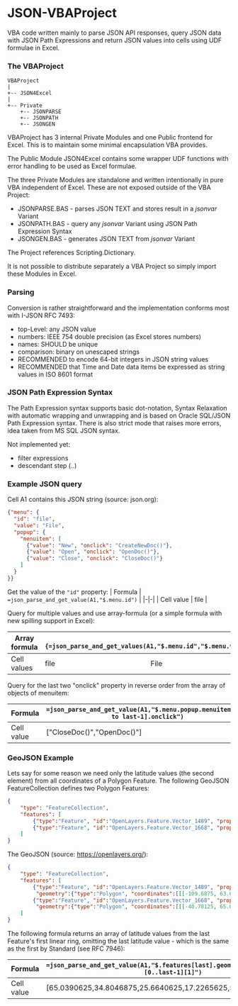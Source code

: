 # JSON-VBAProject

VBA code written mainly to parse JSON API responses, query JSON data with JSON Path Expressions and return JSON values into cells using UDF formulae in Excel.


### The VBAProject

    VBAProject
    |
    +-- JSON4Excel
    |
    +-- Private 
        +-- JSONPARSE
        +-- JSONPATH
        +-- JSONGEN
    
VBAProject has 3 internal Private Modules and one Public frontend for Excel. This is to maintain some minimal encapsulation VBA provides. 

The Public Module JSON4Excel contains some wrapper UDF functions with error handling to be used as Excel formulae.

The three Private Modules are standalone and written intentionally in pure VBA independent of Excel. These are not exposed outside of the VBA Project: 

- JSONPARSE.BAS - parses JSON TEXT and stores result in a *jsonvar* Variant
- JSONPATH.BAS - query any *jsonvar* Variant using JSON Path Expression Syntax
- JSONGEN.BAS - generates JSON TEXT from *jsonvar* Variant

The Project references Scripting.Dictionary. 

It is not possible to distribute separately a VBA Project so simply import these Modules in Excel. 


### Parsing 

Conversion is rather straightforward and the implementation conforms most with I-JSON RFC 7493:

- top-Level: any JSON value
- numbers: IEEE 754 double precision (as Excel stores numbers)
- names: SHOULD be unique
- comparison: binary on unescaped strings
- RECOMMENDED to encode 64-bit integers in JSON string values
- RECOMMENDED that Time and Date data items be expressed as string values in ISO 8601 format

### JSON Path Expression Syntax

The Path Expression syntax supports basic dot-notation, Syntax Relaxation with automatic wrapping and unwrapping and is based on Oracle SQL/JSON Path Expression syntax. There is also strict mode that raises more errors, idea taken from MS SQL JSON syntax.

Not implemented yet:

- filter expressions
- descendant step (..)

### Example JSON query

Cell A1 contains this JSON string (source: json.org):

```json
{"menu": {
  "id": "file",
  "value": "File",
  "popup": {
    "menuitem": [
      {"value": "New", "onclick": "CreateNewDoc()"},
      {"value": "Open", "onclick": "OpenDoc()"},
      {"value": "Close", "onclick": "CloseDoc()"}
    ]
  }
}}
```

Get the value of the `"id"` property:
| Formula  | `=json_parse_and_get_value(A1,"$.menu.id")`  |
|-|-|
| Cell value | file  |

Query for multiple values and use array-formula (or a simple formula with new spilling support in Excel):

<table>
<thead>
<tr>
<th>Array formula</th>
<th colspan="2"> <code> {=json_parse_and_get_values(A1,"$.menu.id","$.menu.value")} </code> </th>
</tr>
</thead>
<tbody>
<tr>
<td>Cell values</td>
<td>file</td>
<td>File</td>
</tr>
</tbody>
</table>

Query for the last two "onclick" property in reverse order from the array of objects of menuitem: 

| Formula  | `=json_parse_and_get_value(A1,"$.menu.popup.menuitem[last to last-1].onclick")`  |
|-|-|
| Cell value | ["CloseDoc()","OpenDoc()"]  |





### GeoJSON Example

Lets say for some reason we need only the latitude values (the second element) from all coordinates of a Polygon Feature. The following GeoJSON FeatureCollection defines two Polygon Features:

```geojson
{
    "type": "FeatureCollection",
    "features": [
        {"type":"Feature", "id":"OpenLayers.Feature.Vector_1489", "properties":{}, "geometry":{"type":"Polygon", "coordinates":[[[-109.6875, 63.6328125], [-112.5, 35.5078125], [-85.078125, 34.8046875], [-68.90625, 39.7265625], [-68.203125, 67.1484375], [-109.6875, 63.6328125]]]}, "crs":{"type":"OGC", "properties":{"urn":"urn:ogc:def:crs:OGC:1.3:CRS84"}}},
        {"type":"Feature", "id":"OpenLayers.Feature.Vector_1668", "properties":{}, "geometry":{"type":"Polygon", "coordinates":[[[-40.78125, 65.0390625], [-40.078125, 34.8046875], [-12.65625, 25.6640625], [21.09375, 17.2265625], [22.5, 58.0078125], [-40.78125, 65.0390625]]]}, "crs":{"type":"OGC", "properties":{"urn":"urn:ogc:def:crs:OGC:1.3:CRS84"}}}
    ]
}
```

The GeoJSON (source: https://openlayers.org/):

```json
{
    "type": "FeatureCollection",
    "features": [
        {"type":"Feature", "id":"OpenLayers.Feature.Vector_1489", "properties":{},
         "geometry":{"type":"Polygon", "coordinates":[[[-109.6875, 63.6328125], [-112.5, 35.5078125], [-85.078125, 34.8046875], [-68.90625, 39.7265625], [-68.203125, 67.1484375], [-109.6875, 63.6328125]]]}, "crs":{"type":"OGC", "properties":{"urn":"urn:ogc:def:crs:OGC:1.3:CRS84"}}},
        {"type":"Feature", "id":"OpenLayers.Feature.Vector_1668", "properties":{},
         "geometry":{"type":"Polygon", "coordinates":[[[-40.78125, 65.0390625], [-40.078125, 34.8046875], [-12.65625, 25.6640625], [21.09375, 17.2265625], [22.5, 58.0078125], [-40.78125, 65.0390625]]]}, "crs":{"type":"OGC", "properties":{"urn":"urn:ogc:def:crs:OGC:1.3:CRS84"}}}
    ]
}
```

The following formula returns an array of latitude values from the last Feature's first linear ring, omitting the last latitude value - which is the same as the first by Standard (see RFC 7946): 

| Formula  | `=json_parse_and_get_value(A1,"$.features[last].geometry.coordinates[0][0..last-1][1]")`  |
|-|-|
| Cell value | [65.0390625,34.8046875,25.6640625,17.2265625,58.0078125] |

